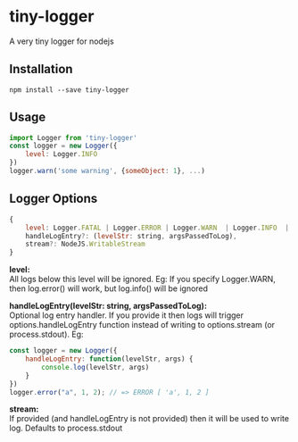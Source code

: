 # tiny-logger
A very tiny logger for nodejs

## Installation
```
npm install --save tiny-logger
```

## Usage
``` javascript
import Logger from 'tiny-logger'
const logger = new Logger({
    level: Logger.INFO
})
logger.warn('some warning', {someObject: 1}, ...)
```

## Logger Options
``` javascript
{
    level: Logger.FATAL | Logger.ERROR | Logger.WARN  | Logger.INFO  | Logger.DEBUG | Logger.TRACE,
    handleLogEntry?: (levelStr: string, argsPassedToLog),
    stream?: NodeJS.WritableStream
}
```

**level:**<br />
All logs below this level will be ignored. Eg: If you specify Logger.WARN, then log.error() will work, but log.info() will be ignored

**handleLogEntry(levelStr: string, argsPassedToLog):**<br />
Optional log entry handler. If you provide it then logs will trigger options.handleLogEntry function instead of writing to options.stream (or process.stdout).
Eg:
``` javascript
const logger = new Logger({
    handleLogEntry: function(levelStr, args) {
        console.log(levelStr, args)
    }
})
logger.error("a", 1, 2); // => ERROR [ 'a', 1, 2 ]
```

**stream:**<br />
If provided (and handleLogEntry is not provided) then it will be used to write log. Defaults to process.stdout
